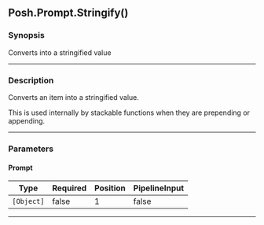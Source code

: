 Posh.Prompt.Stringify()
-----------------------

### Synopsis
Converts into a stringified value

---

### Description

Converts an item into a stringified value.

This is used internally by stackable functions when they are prepending or appending.

---

### Parameters
#### **Prompt**

|Type      |Required|Position|PipelineInput|
|----------|--------|--------|-------------|
|`[Object]`|false   |1       |false        |

---
